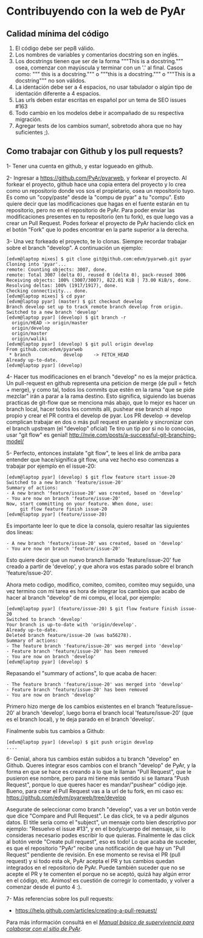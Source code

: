 # Contribuyendo con la web de PyAr

## Calidad mínima del código

1. El código debe ser pep8 válido.
2. Los nombres de variables y comentarios docstring son en inglés.
3. Los docstrings tienen que ser de la forma """This is a docstring.""" osea,
comenzar con mayúscula y terminar con un '.' al final. Casos como: """ this is
a docstring.""" o """this is a docstring.""" o """This is a docstring""" no son
válidos.
4. La identación debe ser a 4 espacios, no usar tabulador o algún tipo de
identación diferente a 4 espacios.
5. Las urls deben estar escritas en español por un tema de SEO issues #163
6. Todo cambio en los modelos debe ir acompañado de su respectiva migración.
7. Agregar tests de los cambios suman!, sobretodo ahora que no hay suficientes
   ;).

## Como trabajar con Github y los pull requests?

1- Tener una cuenta en github, y estar logueado en github.

2- Ingresar a https://github.com/PyAr/pyarweb, y forkear el proyecto.
Al forkear el proyecto, github hace una copia entera del proyecto y lo
crea como un repositorio donde vos sos el propietario, osea un repositorio
tuyo. Es como un "copy/paste" desde la "compu de pyar" a tu "compu". Esto
quiere decir que las modificaciones que hagas en el fuente estarán en tu
repositorio, pero no en el repositorio de PyAr. Para poder enviar las
modificaciones presentes en tu repositorio (en tu fork), es que luego vas
a crear un Pull Request. Podes forkear el proyecto de PyAr haciendo click
en el botón "Fork" que lo podes encontrar en la parte superior a la derecha.

3- Una vez forkeado el proyecto, te lo clonas. Siempre recordar trabajar
sobre el branch "develop". A continuación un ejemplo: 

    [edvm@laptop mixes] $ git clone git@github.com:edvm/pyarweb.git pyar
    Cloning into 'pyar'...
    remote: Counting objects: 3007, done.
    remote: Total 3007 (delta 0), reused 0 (delta 0), pack-reused 3006
    Receiving objects: 100% (3007/3007), 822.01 KiB | 73.00 KiB/s, done.
    Resolving deltas: 100% (1917/1917), done.
    Checking connectivity... done.
    [edvm@laptop mixes] $ cd pyar
    [edvm@laptop pyar] (master) $ git checkout develop
    Branch develop set up to track remote branch develop from origin.
    Switched to a new branch 'develop'
    [edvm@laptop pyar] (develop) $ git branch -r
      origin/HEAD -> origin/master
      origin/develop
      origin/master
      origin/waliki
    [edvm@laptop pyar] (develop) $ git pull origin develop
    From github.com:edvm/pyarweb
     * branch            develop    -> FETCH_HEAD
    Already up-to-date.
    [edvm@laptop pyar] (develop)


4- Hacer tus modificaciones en el branch "develop" no es la mejor práctica. 
Un pull-request en github representa una peticion de merge (de pull = fetch + merge), 
y como tal, todos los commits que estén en la rama "que se pide mezclar" 
irán a parar a la rama destino. Esto significa, siguiendo las buenas practicas 
de git-flow que se menciona más abajo, que lo mejor es hacer un branch local, 
hacer todos los commits allí, pushear ese branch al repo propio y crear el PR 
contra el develop de pyar. Los PR develop -> develop complican trabajar en dos 
o más pull request en paralelo y sincronizar con el branch upstream (el "develop" oficial) 
Te tiro un tip por si no lo conocías, usar "git flow" es genial! 
http://nvie.com/posts/a-successful-git-branching-model/

5- Perfecto, entonces instalate "git flow", te lees el link de arriba para
entender que hace/significa git flow, una vez hecho eso comenzas a trabajar
por ejemplo en el issue-20:
 
    [edvm@laptop pyar] (develop) $ git flow feature start issue-20 
    Switched to a new branch 'feature/issue-20'
    Summary of actions:
    - A new branch 'feature/issue-20' was created, based on 'develop'
    - You are now on branch 'feature/issue-20'
    Now, start committing on your feature. When done, use:
         git flow feature finish issue-20 
    [edvm@laptop pyar] (feature/issue-20) 

Es importante leer lo que te dice la consola, quiero resaltar las siguientes
dos lineas:

    - A new branch 'feature/issue-20' was created, based on 'develop'
    - You are now on branch 'feature/issue-20'

Esto quiere decir que un nuevo branch llamado 'feature/issue-20' fue creado
a partir de 'develop', y que ahora vos estas parado sobre el branch 
'feature/issue-20'.

Ahora meto codigo, modifico, comiteo, comiteo, comiteo muy seguido, una
vez termino con mi tarea es hora de integrar los cambios que acabo de
hacer al branch "develop" de mi compu, el local, por ejemplo: 

    [edvm@laptop pyar] (feature/issue-20) $ git flow feature finish issue-20 
    Switched to branch 'develop'
    Your branch is up-to-date with 'origin/develop'.
    Already up-to-date.
    Deleted branch feature/issue-20 (was ba56278).
    Summary of actions:
    - The feature branch 'feature/issue-20' was merged into 'develop'
    - Feature branch 'feature/issue-20' has been removed
    - You are now on branch 'develop'
    [edvm@laptop pyar] (develop) $

Repasando el "summary of actions", lo que acaba de hacer:

    - The feature branch 'feature/issue-20' was merged into 'develop'
    - Feature branch 'feature/issue-20' has been removed
    - You are now on branch 'develop'

Primero hizo merge de los cambios existentes en el branch 'feature/issue-20'
al branch 'develop', luego borra el branch local 'feature/issue-20' (que es
el branch local), y te deja parado en el branch 'develop'.

Finalmente subis tus cambios a Github:

    [edvm@laptop pyar] (develop) $ git push origin develop
    ....


6- Genial, ahora tus cambios están subidos a tu branch "develop" en Github.
Queres integrar esos cambios con el branch "develop" de PyAr, y la forma
en que se hace es creando a lo que le llaman "Pull Request", que le
pusieron ese nombre, pero para mi tiene más sentido si se llamara 
"Push Request", porque lo que queres hacer es mandar/"pushear" código jeje.
Bueno, para crear el Pull Request vas a la url de tu fork, en mi caso es:
https://github.com/edvm/pyarweb/tree/develop

Asegurate de seleccionar como branch "develop", vas a ver un botón verde
que dice "Compare and Pull Request". Le das click, te va a pedir algunos
datos. El title sería como el "subject", un mensaje corto bien descriptivo
por ejemplo: "Resuelvo el issue #13", y en el body/cuerpo del mensaje, si
lo consideras necesario podes escribir lo que quieras. Finalmente le das
click al botón verde "Create pull request", eso es todo! Lo que acaba de
suceder, es que el repositorio "PyAr" recibe una notificación de que hay
un "Pull Request" pendiente de revisión. En ese momento se revisa el
PR (pull request) y si todo esta ok, PyAr acepta el PR y tus cambios 
quedan integrados en el repositorio de PyAr. Puede también suceder que
no se acepte el PR y te comenten el porque no se aceptó, quizá hay algún
error en el código, etc. Animos! es cuestión de corregir lo comentado,
y volver a comenzar desde el punto 4 :).  

7- Más referencias sobre los pull requests:

- https://help.github.com/articles/creating-a-pull-request/
 
Para más información consultá en el [*Manual básico de supervivencia para colaborar 
con el sitio de PyAr*](https://github.com/PyAr/pyarweb/wiki/Manual-b%C3%A1sico-de-supervivencia-para-colaborar-con-el-sitio-de-PyAr).
